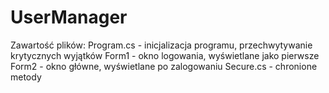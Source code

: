 # UserManager

Zawartość plików:
Program.cs - inicjalizacja programu, przechwytywanie krytycznych wyjątków
Form1 - okno logowania, wyświetlane jako pierwsze
Form2 - okno główne, wyświetlane po zalogowaniu
Secure.cs - chronione metody
